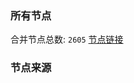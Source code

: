 ### 所有节点
合并节点总数: `2605`
[节点链接](https://raw.githubusercontent.com/rzhy1/11/master/sub/sub_merge_base64.txt)

### 节点来源